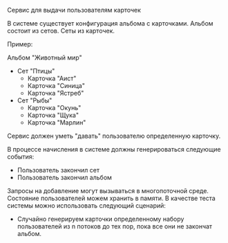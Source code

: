 Сервис для выдачи пользователям карточек

В системе существует конфигурация альбома с карточками. Альбом состоит из сетов. Сеты из карточек.

Пример:

Альбом "Животный мир"
- Сет "Птицы"
  - Карточка "Аист"
  - Карточка "Синица"
  - Карточка "Ястреб"
- Сет "Рыбы"
  - Карточка "Окунь"
  - Карточка "Щука"
  - Карточка "Марлин"

Сервис должен уметь "давать" пользователю определенную карточку.

В процессе начисления в системе должны генерироваться следующие события:
- Пользователь закончил сет
- Пользователь закончил альбом

Запросы на добавление могут вызываться в многопоточной среде. Состояние пользователей можем хранить в памяти.
В качестве теста системы можно использовать следующий сценарий:
- Случайно генерируем карточки определенному набору пользователей из n потоков до тех пор, пока все они не закончат альбом.